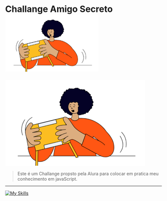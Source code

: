 # Challange Amigo Secreto <img src="assets/amigo-secreto.png" alt="Amigo Secreto" width="300">
![Badge ou Logo](assets/amigo-secreto.png)

> Este é um Challange propsto pela Alura para colocar em pratica meu conhecimento em javaScript.

--- 

[![My Skills](https://skillicons.dev/icons?i=js,html,css)](https://skillicons.dev)
